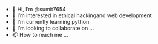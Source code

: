 - 👋 Hi, I’m @sumit7654
- 👀 I’m interested in ethical hackingand web development
- 🌱 I’m currently learning python
- 💞️ I’m looking to collaborate on ...
- 📫 How to reach me ...

<!---
sumit7654/sumit7654 is a ✨ special ✨ repository because its `README.md` (this file) appears on your GitHub profile.
You can click the Preview link to take a look at your changes.
--->
